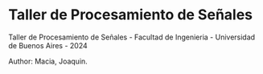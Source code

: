 # Taller de Procesamiento de Señales
Taller de Procesamiento de Señales - Facultad de Ingenieria - Universidad de Buenos Aires - 2024

Author:
Macia, Joaquin.
